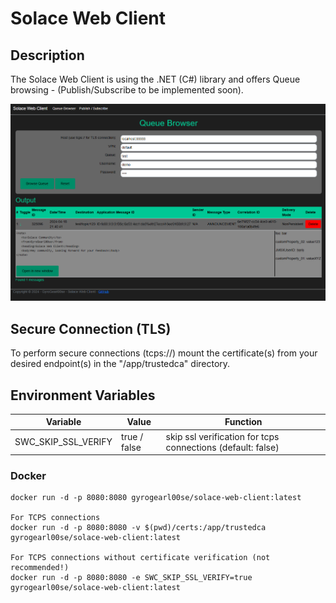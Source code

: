 # Solace Web Client

## Description
The Solace Web Client is using the .NET (C#) library and offers Queue browsing - (Publish/Subscribe to be implemented soon).

![](docs/Solace_Web_Client-Queue_Browser_01.png)

## Secure Connection (TLS)
To perform secure connections (tcps://) mount the certificate(s) from your desired endpoint(s) in the "/app/trustedca" directory.

## Environment Variables
|Variable|Value|Function|
|---|---|---|
|SWC_SKIP_SSL_VERIFY|true / false|skip ssl verification for tcps connections (default: false)|

### Docker

```
docker run -d -p 8080:8080 gyrogearl00se/solace-web-client:latest

For TCPS connections
docker run -d -p 8080:8080 -v $(pwd)/certs:/app/trustedca gyrogearl00se/solace-web-client:latest

For TCPS connections without certificate verification (not recommended!)
docker run -d -p 8080:8080 -e SWC_SKIP_SSL_VERIFY=true gyrogearl00se/solace-web-client:latest
```
